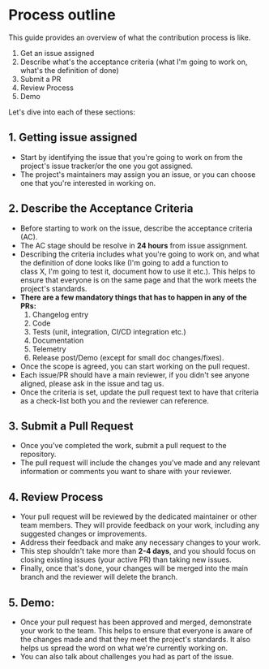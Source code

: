 # Process outline

This guide provides an overview of what the contribution process is like.

1. Get an issue assigned
2. Describe what's the acceptance criteria (what I'm going to work on, what's the definition of done)
3. Submit a PR
4. Review Process
5. Demo

Let's dive into each of these sections:

## 1. Getting issue assigned
- Start by identifying the issue that you're going to work 
on from the project's issue tracker/or the one you got assigned.
- The project's maintainers may assign you an issue, or 
you can choose one that you're interested in working on.

## 2. Describe the Acceptance Criteria
- Before starting to work on the issue, describe the acceptance criteria (AC). 
- The AC stage should be resolve in **24 hours** from issue assignment.
- Describing the criteria includes what you're going to work on,
  and what the definition of done looks like (I'm going to add a function to  
  class X, I'm going to test it, document how to use it etc.). 
  This helps to ensure that everyone is on the same page and that the work meets 
  the project's standards. 
- **There are a few mandatory things that has to happen in 
  any of the PRs:**
  1. Changelog entry 
  2. Code
  3. Tests (unit, integration, CI/CD integration etc.)
  4. Documentation
  5. Telemetry
  6. Release post/Demo (except for small doc changes/fixes). 
- Once the scope is agreed, you can start working on the pull request. 
- Each issue/PR should have a main reviewer, if you didn't see anyone aligned, 
  please ask in the issue and tag us.
- Once the criteria is set, update the pull request text to have that criteria as a check-list
  both you and the reviewer can reference.

## 3. Submit a Pull Request
- Once you've completed the work, submit a pull request to the repository. 
- The pull request will include the changes you've made and any relevant 
  information or comments you want to share with your reviewer.

## 4. Review Process
- Your pull request will be reviewed by the dedicated maintainer or other team members. 
  They will provide feedback on your work, including any suggested changes or improvements. 
- Address their feedback and make any necessary changes to your work. 
- This step shouldn't take more than **2-4 days**, and you should 
focus on closing existing issues (your active PR) than taking new issues. 
- Finally, once that's done, your changes will be merged into the main branch and the reviewer
will delete the branch.

## 5. Demo: 
- Once your pull request has been approved and merged, demonstrate your work to the team. 
  This helps to ensure that everyone is aware of the changes made and that they meet 
  the project's standards. It also helps us spread the word on what we're currently
  working on. 
- You can also talk about challenges you had as part of the issue.




